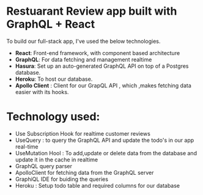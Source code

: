 # Restuarant Review app built with GraphQL + React

To build our full-stack app, I've used the below technologies.

- **React**:  Front-end framework, with component based architecture
- **GraphQL**: For data fetching and management realtime
- **Hasura**: Set up an auto-generated GraphQL API on top of a Postgres database.
- **Heroku**: To host our database.
- **Apollo Client** : Client for our GrapQL API , which ,makes fetching data easier with its hooks.


 

# Technology  used:
- Use Subscription Hook for realtime customer reviews
- UseQuery : to query the GraphQL API and update the todo's in our app real-time
- UseMutation Hool : To add,update or delete data from the database and update it in the cache in realtime
- GraphQL query parser
- ApolloClient for fetching data from the GraphQL server
- GraphiQL IDE for buiding the queries
- Heroku : Setup todo table and required columns for our database

